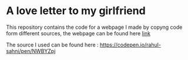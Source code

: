 # A love letter to my girlfriend

This repository contains the code for a webpage I made by copyng code form different sources, 
the webpage can be found here [link](https://dshreddy.github.io/love_letter/)

The source I used can be found here : https://codepen.io/rahul-sahni/pen/NWBYZpj
